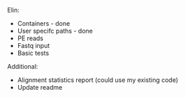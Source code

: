 Elin:
- Containers - done 
- User specifc paths - done
- PE reads
- Fastq input 
- Basic tests


Additional:
- Alignment statistics report (could use my existing code)
- Update readme
